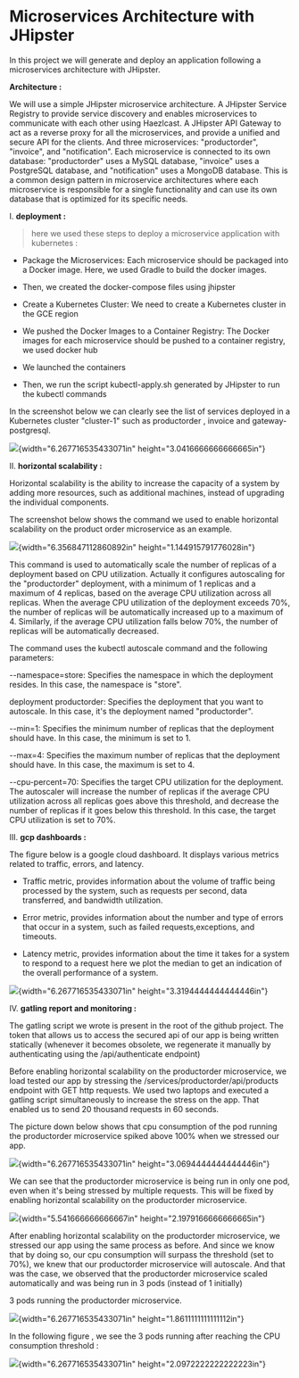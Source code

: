 # **Microservices Architecture with JHipster**

In this project we will generate and deploy an application following a
microservices architecture with JHipster.

**Architecture :**

We will use a simple JHipster microservice architecture. A JHipster
Service Registry to provide service discovery and enables microservices
to communicate with each other using Haezlcast. A JHipster API Gateway
to act as a reverse proxy for all the microservices, and provide a
unified and secure API for the clients. And three microservices:
\"productorder\", \"invoice\", and \"notification\". Each microservice
is connected to its own database: \"productorder\" uses a MySQL
database, \"invoice\" uses a PostgreSQL database, and \"notification\"
uses a MongoDB database. This is a common design pattern in microservice
architectures where each microservice is responsible for a single
functionality and can use its own database that is optimized for its
specific needs.

I.  **deployment :**

> here we used these steps to deploy a microservice application with
> kubernetes :

-   Package the Microservices: Each microservice should be packaged into a Docker image. Here, we used Gradle to build the docker images.

-   Then, we created the docker-compose files using jhipster

-   Create a Kubernetes Cluster: We need to create a Kubernetes cluster in the GCE region

-   We pushed the Docker Images to a Container Registry: The Docker images for each microservice should be pushed to a container registry, we used docker hub

-   We launched the containers

-   Then, we run the script kubectl-apply.sh generated by JHipster to run the kubectl commands

In the screenshot below we can clearly see the list of services deployed
in a Kubernetes cluster "cluster-1" such as productorder , invoice and
gateway-postgresql.

![](vertopal_d59a09dff51d4822a08800e89f988110/media/image7.png){width="6.267716535433071in"
height="3.0416666666666665in"}

II. **horizontal scalability :**

Horizontal scalability is the ability to increase the capacity of a
system by adding more resources, such as additional machines, instead of
upgrading the individual components.

The screenshot below shows the command we used to enable horizontal
scalability on the product order microservice as an example.

![](vertopal_d59a09dff51d4822a08800e89f988110/media/image1.png){width="6.356847112860892in"
height="1.144915791776028in"}

This command is used to automatically scale the number of replicas of a
deployment based on CPU utilization. Actually it configures autoscaling
for the \"productorder\" deployment, with a minimum of 1 replicas and a
maximum of 4 replicas, based on the average CPU utilization across all
replicas. When the average CPU utilization of the deployment exceeds
70%, the number of replicas will be automatically increased up to a
maximum of 4. Similarly, if the average CPU utilization falls below 70%,
the number of replicas will be automatically decreased.

The command uses the kubectl autoscale command and the following
parameters:

\--namespace=store: Specifies the namespace in which the deployment
resides. In this case, the namespace is \"store\".

deployment productorder: Specifies the deployment that you want to
autoscale. In this case, it\'s the deployment named \"productorder\".

\--min=1: Specifies the minimum number of replicas that the deployment
should have. In this case, the minimum is set to 1.

\--max=4: Specifies the maximum number of replicas that the deployment
should have. In this case, the maximum is set to 4.

\--cpu-percent=70: Specifies the target CPU utilization for the
deployment. The autoscaler will increase the number of replicas if the
average CPU utilization across all replicas goes above this threshold,
and decrease the number of replicas if it goes below this threshold. In
this case, the target CPU utilization is set to 70%.

III. **gcp dashboards :**

The figure below is a google cloud dashboard. It displays various
metrics related to traffic, errors, and latency.

-   Traffic metric, provides information about the volume of traffic being processed by the system, such as requests per second, data transferred, and bandwidth utilization.

-   Error metric, provides information about the number and type of errors that occur in a system, such as failed requests,exceptions, and timeouts.

-   Latency metric, provides information about the time it takes for a system to respond to a request here we plot the median to get an indication of the overall performance of a system.

![](vertopal_d59a09dff51d4822a08800e89f988110/media/image4.png){width="6.267716535433071in"
height="3.3194444444444446in"}

IV. **gatling report and monitoring :**

The gatling script we wrote is present in the root of the github
project. The token that allows us to access the secured api of our app
is being written statically (whenever it becomes obsolete, we regenerate
it manually by authenticating using the /api/authenticate endpoint)

Before enabling horizontal scalability on the productorder microservice,
we load tested our app by stressing the
/services/productorder/api/products endpoint with GET http requests. We
used two laptops and executed a gatling script simultaneously to
increase the stress on the app. That enabled us to send 20 thousand
requests in 60 seconds.

The picture down below shows that cpu consumption of the pod running the
productorder microservice spiked above 100% when we stressed our app.

![](vertopal_d59a09dff51d4822a08800e89f988110/media/image5.png){width="6.267716535433071in"
height="3.0694444444444446in"}

We can see that the productorder microservice is being run in only one
pod, even when it's being stressed by multiple requests. This will be
fixed by enabling horizontal scalability on the productorder
microservice.

![](vertopal_d59a09dff51d4822a08800e89f988110/media/image6.png){width="5.541666666666667in"
height="2.1979166666666665in"}

After enabling horizontal scalability on the productorder microservice,
we stressed our app using the same process as before. And since we know
that by doing so, our cpu consumption will surpass the threshold (set to
70%), we knew that our productorder microservice will autoscale. And
that was the case, we observed that the productorder microservice scaled
automatically and was being run in 3 pods (instead of 1 initially)

3 pods running the productorder microservice.

![](vertopal_d59a09dff51d4822a08800e89f988110/media/image2.png){width="6.267716535433071in"
height="1.8611111111111112in"}

In the following figure , we see the 3 pods running after reaching the
CPU consumption threshold :

![](vertopal_d59a09dff51d4822a08800e89f988110/media/image3.png){width="6.267716535433071in"
height="2.0972222222222223in"}

